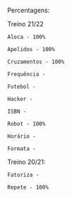 Percentagens:

Treino 21/22

    Aloca - 100%

    Apelidos - 100%

    Cruzamentos - 100%

    Frequência -

    Futebol -

    Hacker -

    ISBN -

    Robot - 100%
    
    Horário - 
    
    Formata - 

Treino 20/21:

    Fatoriza - 
    
    Repete - 100%
    
